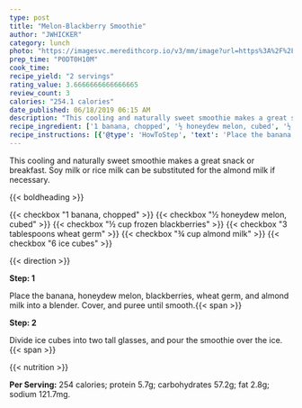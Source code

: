 ```yaml
---
type: post
title: "Melon-Blackberry Smoothie"
author: "JWHICKER"
category: lunch
photo: "https://imagesvc.meredithcorp.io/v3/mm/image?url=https%3A%2F%2Fimages.media-allrecipes.com%2Fuserphotos%2F5642833.jpg"
prep_time: "P0DT0H10M"
cook_time: 
recipe_yield: "2 servings"
rating_value: 3.6666666666666665
review_count: 3
calories: "254.1 calories"
date_published: 06/18/2019 06:15 AM
description: "This cooling and naturally sweet smoothie makes a great snack or breakfast.  Soy milk or rice milk can be substituted for the almond milk if necessary."
recipe_ingredient: ['1 banana, chopped', '½ honeydew melon, cubed', '½ cup frozen blackberries', '3 tablespoons wheat germ', '¾ cup almond milk', '6 ice cubes']
recipe_instructions: [{'@type': 'HowToStep', 'text': 'Place the banana, honeydew melon, blackberries, wheat germ, and almond milk into a blender. Cover, and puree until smooth.\n'}, {'@type': 'HowToStep', 'text': 'Divide ice cubes into two tall glasses, and pour the smoothie over the ice.\n'}]
---
```


This cooling and naturally sweet smoothie makes a great snack or breakfast.  Soy milk or rice milk can be substituted for the almond milk if necessary. 

{{< boldheading >}}

{{< checkbox "1  banana, chopped" >}}
{{< checkbox "½  honeydew melon, cubed" >}}
{{< checkbox "½ cup frozen blackberries" >}}
{{< checkbox "3 tablespoons wheat germ" >}}
{{< checkbox "¾ cup almond milk" >}}
{{< checkbox "6  ice cubes" >}}


{{< direction >}}

**Step: 1**

Place the banana, honeydew melon, blackberries, wheat germ, and almond milk into a blender. Cover, and puree until smooth.{{< span >}}

**Step: 2**

Divide ice cubes into two tall glasses, and pour the smoothie over the ice.{{< span >}}

{{< nutrition >}}

**Per Serving:** 254 calories; protein 5.7g; carbohydrates 57.2g; fat 2.8g; sodium 121.7mg.